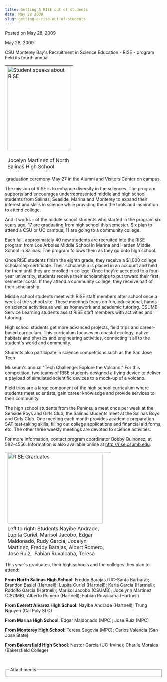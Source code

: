 ```yaml
---
title: Getting A RISE out of students
date: May 28 2009
slug: getting-a-rise-out-of-students
---
```





<span class="date">Posted on May 28, 2009    </span>
<p>May 28, 2009</p>
<p>CSU Monterey Bay&apos;s Recruitment in Science Education - RISE -
program held its fourth annual</p>
<table style="width:217px; height:339px">
<tr class="odd">
<td><img alt="Student speaks about RISE" height="269" src="http://news.csumb.edu/sites/default/files/65/igx_migrate/images/IMG_3660.JPG" style="float:right" width="201"/></td>
</tr>
<tr class="even">
<td>
<p>Jocelyn Martinez of North Salinas High School receives her RISE
certificate while counselor Eddie Ch&#xE1;vez looks on</p>
</td>
</tr>
</table>
&#xA0;graduation ceremony May 27 in the Alumni and Visitors Center
on campus.
<p>The mission of RISE is to enhance diversity in the sciences. The
program supports and encourages underrepresented middle and high
school students from Salinas, Seaside, Marina and Monterey to
expand their interest and skills in science while providing them
the tools and inspiration to attend college.</p>
<p>And it works - of the middle school students who started in the
program six years ago, 17 are graduating from high school this
semester. Six plan to attend a CSU or UC campus; 11 are going to a
community college.</p>
<p>Each fall, approximately 40 new students are recruited into the
RISE program from Los Arboles Middle School in Marina and Harden
Middle School in Salinas. The program follows them as they go onto
high school.</p>
<p>Once RISE students finish the eighth grade, they receive a
$1,000 college scholarship certificate. Their scholarship is placed
in an account and held for them until they are enrolled in college.
Once they&apos;re accepted to a four-year university, students receive
their scholarships to put toward their first semester costs. If
they attend a community college, they receive half of their
scholarship.</p>
<p>Middle school students meet with RISE staff members after school
once a week at the school site. These meetings focus on fun,
educational, hands-on science activities as well as homework and
academic tutoring. CSUMB Service Learning students assist RISE
staff members with activities and tutoring.</p>
<p>High school students get more advanced projects, field trips and
career-based curriculum. This curriculum focuses on coastal
ecology, native habitats and physics and engineering activities,
connecting it all to the student&apos;s world and community.</p>
<p>Students also participate in science competitions such as the
San Jose Tech</p>
<p>Museum&apos;s annual &quot;Tech Challenge: Explore the Volcano.&quot; For this
competition, two teams of RISE students designed a flying device to
deliver a payload of simulated scientific devices to a mock-up of a
volcano.</p>
<p>Field trips are a large component of the high school curriculum
where students meet scientists, gain career knowledge and provide
services to their community.</p>
<p>The high school students from the Peninsula meet once per week
at the Seaside Boys and Girls Club; the Salinas students meet at
the Salinas Boys and Girls Club. One meeting each month provides
academic preparation - SAT test-taking skills, filling out college
applications and financial aid forms, etc. The other three weekly
meetings are devoted to science activities.</p>
<p>For more information, contact program coordinator Bobby
Quinonez, at 582-4556. Information is also available online at
<a href="http://rise.csumb.edu" rel="nofollow">http://rise.csumb.edu</a>.</p>
<table style="width:339px; height:336px">
<tr class="odd">
<td><img alt="RISE Graduates" height="226" src="http://news.csumb.edu/sites/default/files/65/igx_migrate/images/IMG_3675.JPG" width="305"/></td>
</tr>
<tr class="even">
<td>Left to right: Students Nayibe Andrade, Lupita Curiel, Marisol
Jacobo, Edgar Maldonado, Rudy Garcia, Jocelyn Martinez, Freddy
Barajas, Albert Romero, Jose Ruiz,&#xA0; Fabian Ruvalcaba, Teresa
Segovia, Carlos Valencia</td>
</tr>
</table>
<p>This year&apos;s graduates, their high schools and the colleges they
plan to attend:</p>
<p><strong>From North Salinas High School</strong>: Freddy Barajas
(UC-Santa Barbara); Brandon Basiel (Hartnell); Lupita Curiel
(Hartnell); Karla Garcia (Hartnell); Rodolfo Garcia (Hartnell);
Marisol Jacobo (CSUMB); Jocelynn Martinez (CSUMB); Alberto Romero
(Hartnell); Fabian Ruvalcaba (Hartnell)</p>
<p><strong>From Everett Alvarez High School</strong>: Nayibe
Andrade (Hartnell); Trung Nguyen (Cal Poly SLO)</p>
<p><strong>From Marina High School</strong>: Edgar Maldonado (MPC);
Jose Ruiz (MPC)</p>
<p><strong>From Monterey High School</strong>: Teresa Segovia
(MPC); Carlos Valencia (San Jose State)</p>
<p><strong>From Bakersfield High School</strong>: Nestor Garcia
(UC-Irvine); Charlie Morales (Bakersfield College)</p>
<p>&#xA0;</p>
<fieldset class="fieldgroup group-attachments">
<legend>Attachments</legend>
<div class="field field-type-emvideo field-field-attach-video">
<div class="field-items">
<div class="field-item odd">
<div class="emvideo emvideo-video emvideo-"/>
</div>
</div>
</div>
</fieldset>





